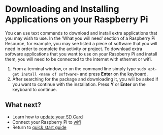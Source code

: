# Downloading and Installing Applications on your Raspberry Pi

You can use text commands to download and install extra applications that you may wish to use. In the 'What you will need' section of a Raspberry Pi Resource, for example, you may see listed a piece of software that you will need in order to complete the activity or project. To download extra software applications that you want to use on your Raspberry Pi and install them, you will need to be connected to the internet with ethernet or wifi.

1. From a terminal window, or on the command line simply type `sudo apt-get install <name of software>` and press **Enter** on the keyboard.
1. After searching for the package and downloading it, you will be asked if you want to continue with the installation. Press **Y** or **Enter** on the keyboard to continue.

## What next?
- Learn how to [update your SD Card](update-sd-card.md)
- Connect your Raspberry Pi to [wifi](wifi.md)
- Return to [quick start guide](worksheet.md)
